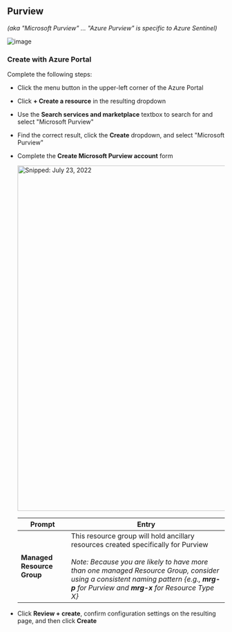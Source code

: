 ## Purview
_(aka "Microsoft Purview" ... "Azure Purview" is specific to Azure Sentinel)_

![image](https://user-images.githubusercontent.com/44923999/185973102-3d6105d6-6657-4de9-8ba7-3736f21d55d3.png)

### Create with Azure Portal

Complete the following steps:

* Click the menu button in the upper-left corner of the Azure Portal
* Click **+ Create a resource** in the resulting dropdown
* Use the **Search services and marketplace** textbox to search for and select "Microsoft Purview"
* Find the correct result, click the **Create** dropdown, and select "Microsoft Purview"
* Complete the **Create Microsoft Purview account** form

  <img src="https://user-images.githubusercontent.com/44923999/180605435-cbce8c37-faf8-4310-a478-7f1bb4e4d940.png" width="800" title="Snipped: July 23, 2022" />

  Prompt | Entry
  ------ | ------
  **Managed Resource Group** | This resource group will hold ancillary resources created specifically for Purview<br><br>_Note: Because you are likely to have more than one managed Resource Group, consider using a consistent naming pattern {e.g., **<UseCase>mrg-p** for Purview and **<UseCase>mrg-x** for Resource Type X}_

* Click **Review + create**, confirm configuration settings on the resulting page, and then click **Create**
